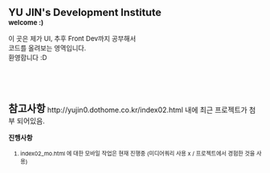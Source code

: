 <b style="font-size:20px;">YU JIN's Development Institute </b> <br>
<b style="font-size:13px;"> welcome :) </b><br>

<p style="font-size:13px;">
  이 곳은 제가 UI, 추후 Front Dev까지 공부해서 <br>
  코드를 올려보는 영역입니다. <br>
  환영합니다 :D <br><br><br><br><br>
</p>
<p>
  <b style="font-size:20px;">참고사항</b>
  http://yujin0.dothome.co.kr/index02.html 내에 최근 프로젝트가 첨부 되어있음.
</p>


<b style="font-size:13px;">진행사항</b>
<ol>
  <li style="font-size:11px;">index02_mo.html 에 대한 모바일 작업은 현재 진행중 (미디어쿼리 사용 x / 프로젝트에서 경험한 것을 사용) </li>
</ol>
